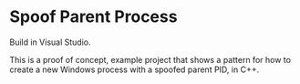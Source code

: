 # Spoof Parent Process

Build in Visual Studio.

This is a proof of concept, example project that shows a pattern for how to create a new Windows process with a spoofed parent PID, in C++.

